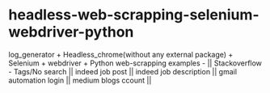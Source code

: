 # headless-web-scrapping-selenium-webdriver-python
log_generator + Headless_chrome(without any external package) + Selenium + webdriver + Python
web-scrapping examples - 
|| Stackoverflow - Tags/No search ||
indeed job post ||
indeed job description ||
gmail automation login ||
medium blogs ccount ||
